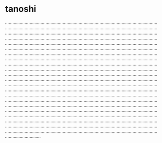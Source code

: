 # tanoshi

.....................................................................................................................................................................................................................................................................................................................................................................................................................................................................................................................................................................................................................................................................................................................................................................................................................................................................................................................................................................................................................................................................................................................................................................................................................................................................................................................................................................................................................................................................................................................................................................................................................................................................................................................................................................................................................................................................................................................................................................................................................................................................................................................................................................................................................................................................................................................................................................................................................................................................................................................................................................................................................................................................................................................................................................................................................................................................